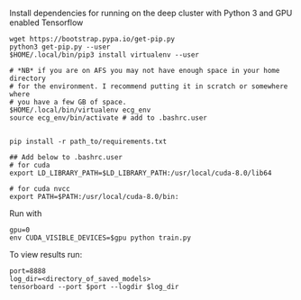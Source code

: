 Install dependencies for running on the deep cluster with Python 3 and GPU enabled Tensorflow

```
wget https://bootstrap.pypa.io/get-pip.py
python3 get-pip.py --user
$HOME/.local/bin/pip3 install virtualenv --user

# *NB* if you are on AFS you may not have enough space in your home directory
# for the environment. I recommend putting it in scratch or somewhere where 
# you have a few GB of space.
$HOME/.local/bin/virtualenv ecg_env
source ecg_env/bin/activate # add to .bashrc.user


pip install -r path_to/requirements.txt

## Add below to .bashrc.user
# for cuda 
export LD_LIBRARY_PATH=$LD_LIBRARY_PATH:/usr/local/cuda-8.0/lib64

# for cuda nvcc
export PATH=$PATH:/usr/local/cuda-8.0/bin:
```

Run with
```
gpu=0
env CUDA_VISIBLE_DEVICES=$gpu python train.py
```

To view results run:
```
port=8888
log_dir=<directory_of_saved_models>
tensorboard --port $port --logdir $log_dir
```
